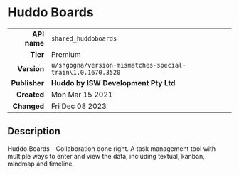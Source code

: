 # Huddo Boards
| | |
|-:|-|
|**API name**|`shared_huddoboards`|
|**Tier**|Premium|
|**Version**|`u/shgogna/version-mismatches-special-train\1.0.1670.3520`|
|**Publisher**|**Huddo by ISW Development Pty Ltd**|
|**Created**|Mon Mar 15 2021|
|**Changed**|Fri Dec 08 2023|

## Description
Huddo Boards - Collaboration done right. A task management tool with multiple ways to enter and view the data, including textual, kanban, mindmap and timeline.
